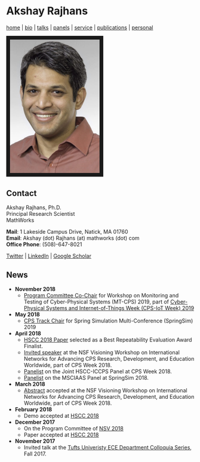 # Akshay Rajhans
[home](index.html) \| [bio](bio.html) \| [talks](talks.html) \| [panels](panels.html) \| [service](service.html) \| [publications](publications.html) \| [personal](personal.html)

<a><img src="files/pictures/AkshayPortrait.jpg" 
alt="Akshay Rajhans" width="240" border="10" /></a>

## Contact
Akshay Rajhans, Ph.D. <br/>
Principal Research Scientist <br/>
MathWorks <br/>

**Mail**: 1 Lakeside Campus Drive, Natick, MA 01760 <br/>
**Email**: Akshay (dot) Rajhans (at) mathworks (dot) com <br/>
**Office Phone**: (508)-647-8021

[Twitter](https://twitter.com/rajhans) \| [LinkedIn](https://www.linkedin.com/in/rajhans) \| [Google Scholar](https://scholar.google.com/citations?user=522zploAAAAJ&hl=en&oi=ao)

## News
- **November 2018**
  - [Program Committee Co-Chair](service.html#upcoming) for Workshop on Monitoring and Testing of Cyber-Physical Systems (MT-CPS) 2019, part of [Cyber-Physical Systems and Internet-of-Things Week (CPS-IoT Week) 2019](http://cpslab.cs.mcgill.ca/cpsiotweek2019/)
- **May 2018**
  - [CPS Track Chair](service.html#upcoming) for Spring Simulation Multi-Conference (SpringSim) 2019
- **April 2018**
  - [HSCC 2018 Paper](/publications.html#papers) selected as a Best Repeatability Evaluation Award Finalist.
  - [Invited speaker](/talks.html#invited-talks-1) at the NSF Visioning Workshop on International Networks for Advancing CPS Research, Development, and Education Worldwide, part of CPS Week 2018.
  - [Panelist](/panels.html#panelist) on the Joint HSCC-ICCPS Panel at CPS Week 2018.
  - [Panelist](/panels.html#panelist) on the MSCIAAS Panel at SpringSim 2018.
- **March 2018** 
  - [Abstract](/publications.html#peer-reviewed-abstracts) accepted at the NSF Visioning Workshop on International Networks for Advancing CPS Research, Development, and Education Worldwide, part of CPS Week 2018.
- **February 2018**
  - Demo accepted at [HSCC 2018](https://www.hscc2018.deib.polimi.it)
- **December 2017** 
  - On the Program Committee of [NSV 2018](https://nsv-2018.github.io/nsv2018/)
  - Paper accepted at [HSCC 2018](https://www.hscc2018.deib.polimi.it)
- **November 2017** 
  - Invited talk at the [Tufts Univeristy ECE Department Colloquia Series](http://engineering.tufts.edu/ece/colloquia/), Fall 2017.
